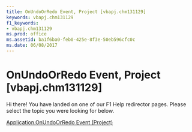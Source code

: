 ```yaml
---
title: OnUndoOrRedo Event, Project [vbapj.chm131129]
keywords: vbapj.chm131129
f1_keywords:
- vbapj.chm131129
ms.prod: office
ms.assetid: ba1f6ba0-feb0-425e-8f3e-50eb596cfc0c
ms.date: 06/08/2017
---
```



# OnUndoOrRedo Event, Project [vbapj.chm131129]

Hi there! You have landed on one of our F1 Help redirector pages. Please select the topic you were looking for below.

[Application.OnUndoOrRedo Event (Project)](http://msdn.microsoft.com/library/7f60e893-81d0-1b2f-c5f5-ec1451633fa7%28Office.15%29.aspx)

